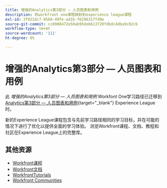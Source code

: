 ```yaml
---
title: 增强的Analytics第3部分 — 人员图表和用例
description: 将workfront one课程映射到experience league课程
exl-id: 3f922dc7-9568-49fe-ad1b-f6296317fd9e
source-git-commit: cc8908472e50ab95deb613720fdbdc4dba9c02cb
workflow-type: tm+mt
source-wordcount: '111'
ht-degree: 0%

---
```


# 增强的Analytics第3部分 — 人员图表和用例

此 *增强的Analytics第3部分 — 人员图表和用例* Workfont One学习路径已迁移到 [Analytics第3部分 — 人员图表和用例](https://experienceleague.adobe.com/?recommended=Workfront-U-1-2022.3.analytics){target="_blank"} Experience League时。

新的Experience League课程包含与先前学习路径相同的学习目标，并在可能的情况下进行了优化以提供全面的学习体验。  浏览Workfront课程、文档、教程和社区在Experience League上的完整库。

## 其他资源

* [Workfront课程](https://experienceleague.adobe.com/?lang=en&amp;Solution=Workfront#courses)
* [Workfront文档](https://experienceleague.adobe.com/docs/workfront.html)
* [WorkfrontTutorials](https://experienceleague.adobe.com/docs/workfront-learn/tutorials-workfront/home.html)
* [Workfront Communities](https://experienceleaguecommunities.adobe.com/t5/workfront/ct-p/workfront)
